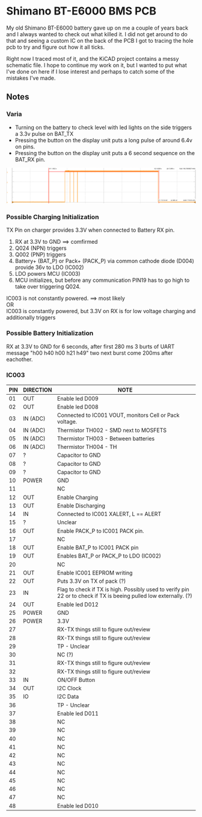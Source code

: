 # Shimano BT-E6000 BMS PCB

My old Shimano BT-E6000 battery gave up on me a couple of years back and I always wanted to check out what killed it. I did not get around to do that and seeing a custom IC on the back of the PCB I got to tracing the hole pcb to try and figure out how it all ticks.

Right now I traced most of it, and the KiCAD project contains a messy schematic file. I hope to continue my work on it, but I wanted to put what I've done on here if I lose interest and perhaps to catch some of the mistakes I've made.

## Notes

### Varia

- Turning on the battery to check level with led lights on the side triggers a 3.3v pulse on BAT_TX
- Pressing the button on the display unit puts a long pulse of around 6.4v on pins.
- Pressing the button on the display unit puts a 6 second sequence on the BAT_RX pin.

![SCOPE_BAT_RX](images/SCOPE_BAT_RX_DISPLAY_BTN_PRESS.png) 

### Possible Charging Initialization

TX Pin on charger provides 3.3V when connected to Battery RX pin.

1. RX at 3.3V to GND ==> comfirmed
2. Q024 (NPN) triggers
3. Q002 (PNP) triggers
4. Battery+ (BAT_P) or Pack+ (PACK_P) via common cathode diode (D004) provide 36v to LDO (IC002)
5. LDO powers MCU (IC003)
6. MCU initializes, but before any communication PIN19 has to go high to take over triggering Q024.

IC003 is not constantly powered.  ==> most likely  
OR  
IC003 is constantly powered, but 3.3V on RX is for low voltage charging and additionally triggers 

### Possible Battery Initialization

RX at 3.3V to GND for 6 seconds, after first 280 ms 3 burts of UART message "h00 h40 h00 h21 h49" two next burst come 200ms after eachother.

### IC003

| PIN | DIRECTION | NOTE |
|--|--|--|
| 01 | OUT | Enable led D009
| 02 | OUT | Enable led D008
| 03 | IN (ADC)| Connected to IC001 VOUT, monitors Cell or Pack voltage. 
| 04 | IN (ADC)| Thermistor TH002 - SMD next to MOSFETS
| 05 | IN (ADC)| Thermistor TH003 - Between batteries
| 06 | IN (ADC)| Thermistor TH004 - TH
| 07 | ? | Capacitor to GND
| 08 | ? | Capacitor to GND
| 09 | ? | Capacitor to GND
| 10 | POWER | GND
| 11 |  | NC
| 12 | OUT | Enable Charging
| 13 | OUT | Enable Discharging
| 14 | IN | Connected to IC001 XALERT, L == ALERT
| 15 | ? | Unclear
| 16 | OUT | Enable PACK_P to IC001 PACK pin.
| 17 |  | NC
| 18 | OUT | Enable BAT_P to IC001 PACK pin
| 19 | OUT | Enables BAT_P or PACK_P to LDO (IC002)
| 20 |  | NC
| 21 | OUT | Enable IC001 EEPROM writing
| 22 | OUT | Puts 3.3V on TX of pack (?)
| 23 | IN | Flag to check if TX is high. Possibly used to verify pin 22 or to check if TX is beeing pulled low externally. (?)
| 24 | OUT | Enable led D012
| 25 | POWER | GND
| 26 | POWER | 3.3V
| 27 |  | RX-TX things still to figure out/review
| 28 |  | RX-TX things still to figure out/review
| 29 |  | TP - Unclear
| 30 |  | NC (?)
| 31 |  | RX-TX things still to figure out/review
| 32 |  | RX-TX things still to figure out/review
| 33 | IN | ON/OFF Button
| 34 | OUT | I2C Clock
| 35 | IO | I2C Data
| 36 |  | TP - Unclear
| 37 |  | Enable led D011
| 38 |  | NC
| 39 |  | NC
| 40 |  | NC
| 41 |  | NC
| 42 |  | NC
| 43 |  | NC
| 44 |  | NC
| 45 |  | NC
| 46 |  | NC
| 47 |  | NC
| 48 |  | Enable led D010